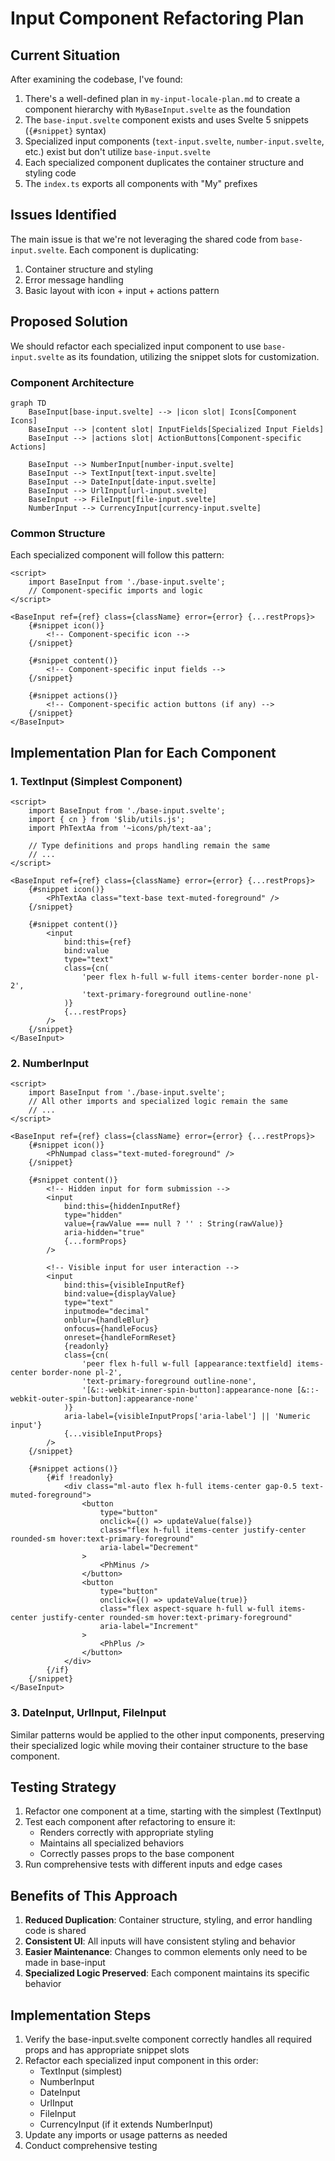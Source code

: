 # Input Component Refactoring Plan

## Current Situation

After examining the codebase, I've found:

1. There's a well-defined plan in `my-input-locale-plan.md` to create a component hierarchy with `MyBaseInput.svelte` as the foundation
2. The `base-input.svelte` component exists and uses Svelte 5 snippets (`{#snippet}` syntax)
3. Specialized input components (`text-input.svelte`, `number-input.svelte`, etc.) exist but don't utilize `base-input.svelte`
4. Each specialized component duplicates the container structure and styling code
5. The `index.ts` exports all components with "My" prefixes

## Issues Identified

The main issue is that we're not leveraging the shared code from `base-input.svelte`. Each component is duplicating:

1. Container structure and styling
2. Error message handling
3. Basic layout with icon + input + actions pattern

## Proposed Solution

We should refactor each specialized input component to use `base-input.svelte` as its foundation, utilizing the snippet slots for customization.

### Component Architecture

```mermaid
graph TD
    BaseInput[base-input.svelte] --> |icon slot| Icons[Component Icons]
    BaseInput --> |content slot| InputFields[Specialized Input Fields]
    BaseInput --> |actions slot| ActionButtons[Component-specific Actions]
    
    BaseInput --> NumberInput[number-input.svelte]
    BaseInput --> TextInput[text-input.svelte]
    BaseInput --> DateInput[date-input.svelte]
    BaseInput --> UrlInput[url-input.svelte]
    BaseInput --> FileInput[file-input.svelte]
    NumberInput --> CurrencyInput[currency-input.svelte]
```

### Common Structure

Each specialized component will follow this pattern:

```svelte
<script>
    import BaseInput from './base-input.svelte';
    // Component-specific imports and logic
</script>

<BaseInput ref={ref} class={className} error={error} {...restProps}>
    {#snippet icon()}
        <!-- Component-specific icon -->
    {/snippet}
    
    {#snippet content()}
        <!-- Component-specific input fields -->
    {/snippet}
    
    {#snippet actions()}
        <!-- Component-specific action buttons (if any) -->
    {/snippet}
</BaseInput>
```

## Implementation Plan for Each Component

### 1. TextInput (Simplest Component)

```svelte
<script>
    import BaseInput from './base-input.svelte';
    import { cn } from '$lib/utils.js';
    import PhTextAa from '~icons/ph/text-aa';
    
    // Type definitions and props handling remain the same
    // ...
</script>

<BaseInput ref={ref} class={className} error={error} {...restProps}>
    {#snippet icon()}
        <PhTextAa class="text-base text-muted-foreground" />
    {/snippet}
    
    {#snippet content()}
        <input
            bind:this={ref}
            bind:value
            type="text"
            class={cn(
                'peer flex h-full w-full items-center border-none pl-2',
                'text-primary-foreground outline-none'
            )}
            {...restProps}
        />
    {/snippet}
</BaseInput>
```

### 2. NumberInput

```svelte
<script>
    import BaseInput from './base-input.svelte';
    // All other imports and specialized logic remain the same
    // ...
</script>

<BaseInput ref={ref} class={className} error={error} {...restProps}>
    {#snippet icon()}
        <PhNumpad class="text-muted-foreground" />
    {/snippet}
    
    {#snippet content()}
        <!-- Hidden input for form submission -->
        <input
            bind:this={hiddenInputRef}
            type="hidden"
            value={rawValue === null ? '' : String(rawValue)}
            aria-hidden="true"
            {...formProps}
        />
        
        <!-- Visible input for user interaction -->
        <input
            bind:this={visibleInputRef}
            bind:value={displayValue}
            type="text"
            inputmode="decimal"
            onblur={handleBlur}
            onfocus={handleFocus}
            onreset={handleFormReset}
            {readonly}
            class={cn(
                'peer flex h-full w-full [appearance:textfield] items-center border-none pl-2',
                'text-primary-foreground outline-none',
                '[&::-webkit-inner-spin-button]:appearance-none [&::-webkit-outer-spin-button]:appearance-none'
            )}
            aria-label={visibleInputProps['aria-label'] || 'Numeric input'}
            {...visibleInputProps}
        />
    {/snippet}
    
    {#snippet actions()}
        {#if !readonly}
            <div class="ml-auto flex h-full items-center gap-0.5 text-muted-foreground">
                <button
                    type="button"
                    onclick={() => updateValue(false)}
                    class="flex h-full items-center justify-center rounded-sm hover:text-primary-foreground"
                    aria-label="Decrement"
                >
                    <PhMinus />
                </button>
                <button
                    type="button"
                    onclick={() => updateValue(true)}
                    class="flex aspect-square h-full w-full items-center justify-center rounded-sm hover:text-primary-foreground"
                    aria-label="Increment"
                >
                    <PhPlus />
                </button>
            </div>
        {/if}
    {/snippet}
</BaseInput>
```

### 3. DateInput, UrlInput, FileInput

Similar patterns would be applied to the other input components, preserving their specialized logic while moving their container structure to the base component.

## Testing Strategy

1. Refactor one component at a time, starting with the simplest (TextInput)
2. Test each component after refactoring to ensure it:
   - Renders correctly with appropriate styling
   - Maintains all specialized behaviors
   - Correctly passes props to the base component
3. Run comprehensive tests with different inputs and edge cases

## Benefits of This Approach

1. **Reduced Duplication**: Container structure, styling, and error handling code is shared
2. **Consistent UI**: All inputs will have consistent styling and behavior
3. **Easier Maintenance**: Changes to common elements only need to be made in base-input
4. **Specialized Logic Preserved**: Each component maintains its specific behavior

## Implementation Steps

1. Verify the base-input.svelte component correctly handles all required props and has appropriate snippet slots
2. Refactor each specialized input component in this order:
   - TextInput (simplest)
   - NumberInput
   - DateInput
   - UrlInput
   - FileInput
   - CurrencyInput (if it extends NumberInput)
3. Update any imports or usage patterns as needed
4. Conduct comprehensive testing